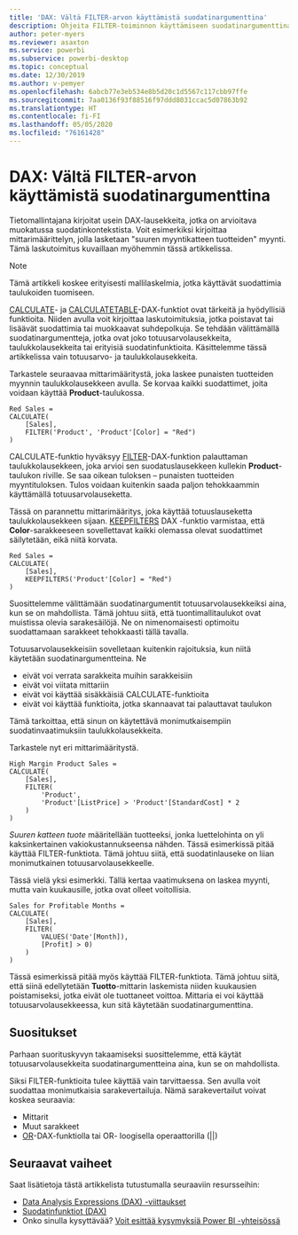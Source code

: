 ```yaml
---
title: 'DAX: Vältä FILTER-arvon käyttämistä suodatinargumenttina'
description: Ohjeita FILTER-toiminnon käyttämiseen suodatinargumenttina.
author: peter-myers
ms.reviewer: asaxton
ms.service: powerbi
ms.subservice: powerbi-desktop
ms.topic: conceptual
ms.date: 12/30/2019
ms.author: v-pemyer
ms.openlocfilehash: 6abcb77e3eb534e8b5d20c1d5567c117cbb97ffe
ms.sourcegitcommit: 7aa0136f93f88516f97ddd8031ccac5d07863b92
ms.translationtype: HT
ms.contentlocale: fi-FI
ms.lasthandoff: 05/05/2020
ms.locfileid: "76161428"
---
```

# <a name="dax-avoid-using-filter-as-a-filter-argument"></a>DAX: Vältä FILTER-arvon käyttämistä suodatinargumenttina

Tietomallintajana kirjoitat usein DAX-lausekkeita, jotka on arvioitava muokatussa suodatinkontekstista. Voit esimerkiksi kirjoittaa mittarimäärittelyn, jolla lasketaan "suuren myyntikatteen tuotteiden" myynti. Tämä laskutoimitus kuvaillaan myöhemmin tässä artikkelissa.

> [!NOTE]
> Tämä artikkeli koskee erityisesti mallilaskelmia, jotka käyttävät suodattimia taulukoiden tuomiseen.

[CALCULATE](/dax/calculate-function-dax)- ja [CALCULATETABLE](/dax/calculatetable-function-dax)-DAX-funktiot ovat tärkeitä ja hyödyllisiä funktioita. Niiden avulla voit kirjoittaa laskutoimituksia, jotka poistavat tai lisäävät suodattimia tai muokkaavat suhdepolkuja. Se tehdään välittämällä suodatinargumentteja, jotka ovat joko totuusarvolausekkeita, taulukkolausekkeita tai erityisiä suodatinfunktioita. Käsittelemme tässä artikkelissa vain totuusarvo- ja taulukkolausekkeita.

Tarkastele seuraavaa mittarimääritystä, joka laskee punaisten tuotteiden myynnin taulukkolausekkeen avulla. Se korvaa kaikki suodattimet, joita voidaan käyttää **Product**-taulukossa.

```dax
Red Sales =
CALCULATE(
    [Sales],
    FILTER('Product', 'Product'[Color] = "Red")
)
```

CALCULATE-funktio hyväksyy [FILTER](/dax/filter-function-dax)-DAX-funktion palauttaman taulukkolausekkeen, joka arvioi sen suodatuslausekkeen kullekin **Product**-taulukon riville. Se saa oikean tuloksen – punaisten tuotteiden myyntituloksen. Tulos voidaan kuitenkin saada paljon tehokkaammin käyttämällä totuusarvolauseketta.

Tässä on parannettu mittarimääritys, joka käyttää totuuslauseketta taulukkolausekkeen sijaan. [KEEPFILTERS](/dax/keepfilters-function-dax) DAX -funktio varmistaa, että **Color**-sarakkeeseen sovellettavat kaikki olemassa olevat suodattimet säilytetään, eikä niitä korvata.

```dax
Red Sales =
CALCULATE(
    [Sales],
    KEEPFILTERS('Product'[Color] = "Red")
)
```

Suosittelemme välittämään suodatinargumentit totuusarvolausekkeiksi aina, kun se on mahdollista. Tämä johtuu siitä, että tuontimallitaulukot ovat muistissa olevia sarakesäilöjä. Ne on nimenomaisesti optimoitu suodattamaan sarakkeet tehokkaasti tällä tavalla.

Totuusarvolausekkeisiin sovelletaan kuitenkin rajoituksia, kun niitä käytetään suodatinargumentteina. Ne

- eivät voi verrata sarakkeita muihin sarakkeisiin
- eivät voi viitata mittariin
- eivät voi käyttää sisäkkäisiä CALCULATE-funktioita
- eivät voi käyttää funktioita, jotka skannaavat tai palauttavat taulukon

Tämä tarkoittaa, että sinun on käytettävä monimutkaisempiin suodatinvaatimuksiin taulukkolausekkeita.

Tarkastele nyt eri mittarimääritystä.

```dax
High Margin Product Sales =
CALCULATE(
    [Sales],
    FILTER(
        'Product',
        'Product'[ListPrice] > 'Product'[StandardCost] * 2
    )
)
```

_Suuren katteen tuote_ määritellään tuotteeksi, jonka luettelohinta on yli kaksinkertainen vakiokustannukseensa nähden. Tässä esimerkissä pitää käyttää FILTER-funktiota. Tämä johtuu siitä, että suodatinlauseke on liian monimutkainen totuusarvolausekkeelle.

Tässä vielä yksi esimerkki. Tällä kertaa vaatimuksena on laskea myynti, mutta vain kuukausille, jotka ovat olleet voitollisia.

```dax
Sales for Profitable Months =
CALCULATE(
    [Sales],
    FILTER(
        VALUES('Date'[Month]),
        [Profit] > 0)
    )
)
```

Tässä esimerkissä pitää myös käyttää FILTER-funktiota. Tämä johtuu siitä, että siinä edellytetään **Tuotto**-mittarin laskemista niiden kuukausien poistamiseksi, jotka eivät ole tuottaneet voittoa. Mittaria ei voi käyttää totuusarvolausekkeessa, kun sitä käytetään suodatinargumenttina.

## <a name="recommendations"></a>Suositukset

Parhaan suorituskyvyn takaamiseksi suosittelemme, että käytät totuusarvolausekkeita suodatinargumentteina aina, kun se on mahdollista.

Siksi FILTER-funktioita tulee käyttää vain tarvittaessa. Sen avulla voit suodattaa monimutkaisia sarakevertailuja. Nämä sarakevertailut voivat koskea seuraavia:

- Mittarit
- Muut sarakkeet
- [OR](/dax/or-function-dax)-DAX-funktiolla tai OR- loogisella operaattorilla (||)

## <a name="next-steps"></a>Seuraavat vaiheet

Saat lisätietoja tästä artikkelista tutustumalla seuraaviin resursseihin:

- [Data Analysis Expressions (DAX) -viittaukset](/dax/)
- [Suodatinfunktiot (DAX)](/dax/filter-function-dax)
- Onko sinulla kysyttävää? [Voit esittää kysymyksiä Power BI -yhteisössä](https://community.powerbi.com/)

